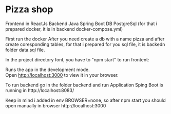 
# Pizza shop

Frontend in ReactJs
Backend Java Spring Boot
DB PostgreSql (for that i prepared docker, it is in backend docker-compose.yml)

First run the docker
After you need create a db with a name pizza and after create coresponding tables, for that i prepared for you sql file, it is backedn folder data.sql file.

In the project directory font, you have to "npm start" to run frontent:


Runs the app in the development mode.\
Open [http://localhost:3000](http://localhost:3000) to view it in your browser.


To run backend go in the folder backend and run Application
Sping Boot is running in http://localhost:8083/



Keep in mind i added in env BROWSER=none, so after npm start you should open manually in browser http://localhost:3000

